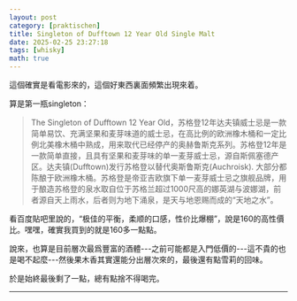 ```yaml
---
layout: post
category: [praktischen]
title: Singleton of Dufftown 12 Year Old Single Malt
date: 2025-02-25 23:27:18
tags: [whisky]
math: true
---
```


這個確實是看電影來的，這個好東西裏面頻繁出現來着。

算是第一瓶singleton：

> The Singleton of Dufftown 12 Year Old，苏格登12年达夫镇威士忌是一款简单易饮、充满坚果和麦芽味道的威士忌，在高比例的欧洲橡木桶和一定比例北美橡木桶中熟成，用来取代已经停产的奥赫鲁斯克系列。苏格登12年是一款简单直接，且具有坚果和麦芽味的单一麦芽威士忌，源自斯佩塞德产区。达夫镇(Dufftown)发行苏格登以替代奥斯鲁斯克(Auchroisk). 大部分都陈酿于欧洲橡木桶。苏格登是帝亚吉欧旗下单一麦芽威士忌之旗舰品牌，用于酿造苏格登的泉水取自位于苏格兰超过1000尺高的娜英湖与波娜湖，前者源自天上雨水，后者则为地下涌泉，是天与地恩赐而成的“天地之水”。

看百度貼吧里說的，“极佳的平衡，柔顺的口感，性价比爆棚”，說是160的高性價比。嘿嘿，確實我買到的就是160多一點點。

說來，也算是目前層次最爲豐富的酒體---之前可能都是入門低價的---這不貴的也是喝不起麼---然後果木香其實還能分出層次來的，最後還有點雪莉的回味。

於是始終最後剩了一點，總有點捨不得喝完。





--------




